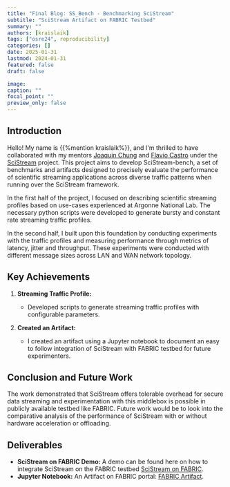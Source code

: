 ```yaml
---
title: "Final Blog: SS_Bench - Benchmarking SciStream"
subtitle: "SciStream Artifact on FABRIC Testbed"
summary: ""
authors: [kraislaik]
tags: ["osre24", reproducibility]
categories: []
date: 2025-01-31
lastmod: 2024-01-31
featured: false
draft: false

image:
caption: ""
focal_point: ""
preview_only: false
---
```


## Introduction

Hello! My name is {{%mention kraislaik%}}, and I'm thrilled to have collaborated with my mentors [Joaquin Chung](https://github.com/ucsc-ospo/ucsc-ospo.github.io/blob/main/content/authors/chungmiranda/_index.md) and  [Flavio Castro](https://github.com/ucsc-ospo/ucsc-ospo.github.io/blob/main/content/authors/fcastro/_index.md) under the [SciStream](/project/osre24/anl/scistream/) project. This project aims to develop SciStream-bench, a set of benchmarks and artifacts designed to precisely evaluate the performance of scientific streaming applications across diverse traffic patterns when running over the SciStream framework.

In the first half of the project, I focused on describing scientific streaming profiles based on use-cases experienced at Argonne National Lab. The necessary python scripts were developed to generate bursty and constant rate streaming traffic profiles.

In the second half, I built upon this foundation by conducting experiments with the traffic profiles and measuring performance through metrics of latency, jitter and throughput. These experiments were conducted with different message sizes across LAN and WAN network topology.

## Key Achievements

1. **Streaming Traffic Profile:**
   - Developed scripts to generate streaming traffic profiles with configurable parameters.

2. **Created an Artifact:**
   - I created an artifact using a Jupyter notebook to document an easy to follow integration of SciStream with FABRIC testbed for future experimenters.
 
## Conclusion and Future Work

The work demonstrated that SciStream offers tolerable overhead for secure data streaming and experimentation with this middlebox is possible in publicly available testbed like FABRIC.
Future work would be to look into the comparative analysis of the performance of SciStream with or without hardware acceleration or offloading.

## Deliverables

- **SciStream on FABRIC Demo:** A demo can be found here on how to integrate SciStream on the FABRIC testbed [SciStream on FABRIC](https://www.youtube.com/watch?v=2NNAWPAreU8).
- **Jupyter Notebook:** An Artifact on FABRIC portal: [FABRIC Artifact](https://artifacts.fabric-testbed.net/artifacts/1d604943-b5c0-4046-9971-ffb8f2535e42).
